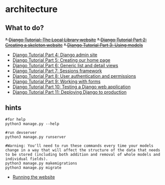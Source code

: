 # architecture

## What to do?

~~* [Django Tutorial: The Local Library website](https://developer.mozilla.org/en-US/docs/Learn/Server-side/Django/Tutorial_local_library_website)~~
~~* [Django Tutorial Part 2: Creating a skeleton website](https://developer.mozilla.org/en-US/docs/Learn/Server-side/Django/skeleton_website)~~
~~* [Django Tutorial Part 3: Using models](https://developer.mozilla.org/en-US/docs/Learn/Server-side/Django/Models)~~
* [Django Tutorial Part 4: Django admin site](https://developer.mozilla.org/en-US/docs/Learn/Server-side/Django/Admin_site)
* [Django Tutorial Part 5: Creating our home page](https://developer.mozilla.org/en-US/docs/Learn/Server-side/Django/Home_page)
* [Django Tutorial Part 6: Generic list and detail views](https://developer.mozilla.org/en-US/docs/Learn/Server-side/Django/Generic_views)
* [Django Tutorial Part 7: Sessions framework](https://developer.mozilla.org/en-US/docs/Learn/Server-side/Django/Sessions)
* [Django Tutorial Part 8: User authentication and permissions](https://developer.mozilla.org/en-US/docs/Learn/Server-side/Django/Authentication)
* [Django Tutorial Part 9: Working with forms](https://developer.mozilla.org/en-US/docs/Learn/Server-side/Django/Forms)
* [Django Tutorial Part 10: Testing a Django web application](https://developer.mozilla.org/en-US/docs/Learn/Server-side/Django/Testing)
* [Django Tutorial Part 11: Deploying Django to production](https://developer.mozilla.org/en-US/docs/Learn/Server-side/Django/Deployment)

## hints

```shell
#for help
python3 manage.py --help

#run devserver
python3 manage.py runserver

#Warning: You'll need to run these commands every time your models change in a way that will affect the structure of the data that needs to be stored (including both addition and removal of whole models and individual fields).
python3 manage.py makemigrations
python3 manage.py migrate
```

* [Running the website](https://developer.mozilla.org/en-US/docs/Learn/Server-side/Django/skeleton_website#running_the_website)